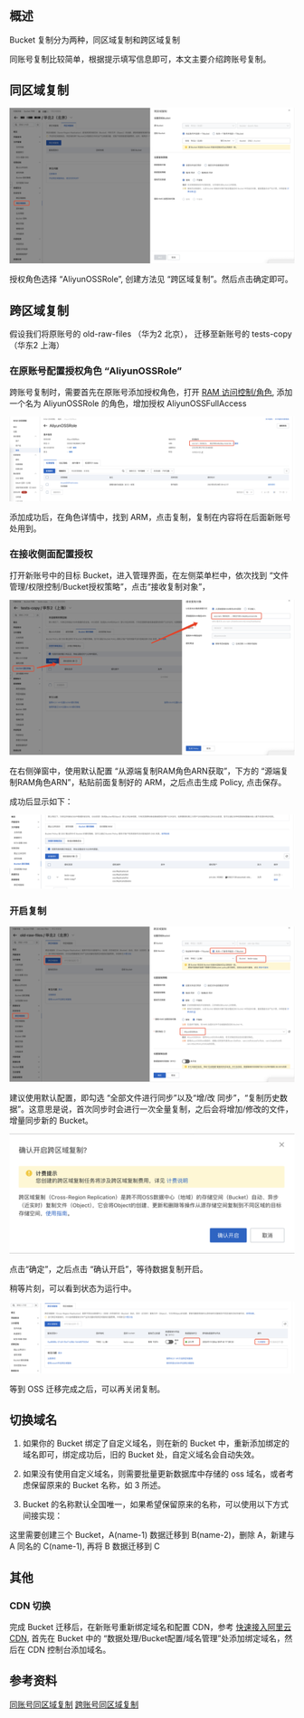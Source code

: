## 概述

Bucket 复制分为两种，同区域复制和跨区域复制

同账号复制比较简单，根据提示填写信息即可，本文主要介绍跨账号复制。

## 同区域复制

![alt text](image-7.png)

授权角色选择 “AliyunOSSRole”, 创建方法见 “跨区域复制”。然后点击确定即可。

## 跨区域复制

假设我们将原账号的 old-raw-files （华为2 北京）， 迁移至新账号的 tests-copy（华东2 上海）

### 在原账号配置授权角色 “AliyunOSSRole”

跨账号复制时，需要首先在原账号添加授权角色，打开 [RAM 访问控制/角色](https://ram.console.aliyun.com/roles/detail?roleName=AliyunOSSRole), 添加一个名为 AliyunOSSRole 的角色，增加授权 AliyunOSSFullAccess

![alt text](image-9.png)

添加成功后，在角色详情中，找到 ARM，点击复制，复制在内容将在后面新账号处用到。

### 在接收侧面配置授权

打开新账号中的目标 Bucket，进入管理界面，在左侧菜单栏中，依次找到 “文件管理/权限控制/Bucket授权策略”，点击“接收复制对象”，

![alt text](image-10.png)

在右侧弹窗中，使用默认配置 “从源端复制RAM角色ARN获取”，下方的 “源端复制RAM角色ARN”，粘贴前面复制好的 ARM，之后点击生成 Policy, 点击保存。

成功后显示如下：

![alt text](image-11.png)


### 开启复制

![alt text](image-8.png)

建议使用默认配置，即勾选 “全部文件进行同步”以及“增/改 同步”，“复制历史数据”。这意思是说，首次同步时会进行一次全量复制，之后会将增加/修改的文件，增量同步新的 Bucket。

![alt text](image-12.png)

点击“确定”，之后点击 “确认开启”，等待数据复制开启。


稍等片刻，可以看到状态为运行中。

![alt text](image-13.png)


等到 OSS 迁移完成之后，可以再关闭复制。

## 切换域名

1. 如果你的 Bucket 绑定了自定义域名，则在新的 Bucket 中，重新添加绑定的域名即可，绑定成功后，旧的 Bucket 处，自定义域名会自动失效。

2. 如果没有使用自定义域名，则需要批量更新数据库中存储的 oss 域名，或者考虑保留原来的 Bucket 名称，如 3 所述。

3. Bucket 的名称默认全国唯一，如果希望保留原来的名称，可以使用以下方式间接实现：

这里需要创建三个 Bucket，A(name-1) 数据迁移到 B(name-2)，删除 A，新建与 A 同名的 C(name-1), 再将 B 数据迁移到 C

## 其他

### CDN 切换

完成 Bucket 迁移后，在新账号重新绑定域名和配置 CDN，参考 [快速接入阿里云CDN](https://help.aliyun.com/zh/cdn/getting-started/quick-access-to-alibaba-cloud-cdn), 首先在 Bucket 中的 “数据处理/Bucket配置/域名管理”处添加绑定域名，然后在 CDN 控制台添加域名。


## 参考资料

[同账号同区域复制](https://help.aliyun.com/zh/oss/user-guide/copy-with-same-account-and-same-region)
[跨账号同区域复制](https://help.aliyun.com/zh/oss/user-guide/copy-across-accounts-in-the-same-region)